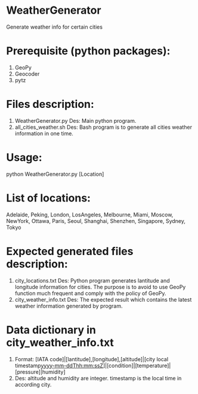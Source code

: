 # WeatherGenerator
Generate weather info for certain cities

# Prerequisite (python packages):
1. GeoPy
2. Geocoder
3. pytz

# Files description:
1. WeatherGenerator.py
Des: Main python program.
2. all_cities_weather.sh
Des: Bash program is to generate all cities weather information in one time.

# Usage:
python WeatherGenerator.py [Location]

# List of locations: 
Adelaide, Peking, London, LosAngeles, Melbourne, Miami, Moscow, NewYork, Ottawa, Paris, Seoul, Shanghai, Shenzhen, Singapore, Sydney, Tokyo

# Expected generated files description:
1. city_locations.txt
Des: Python program generates lantitude and longitude information for cities. The purpose is to avoid to use GeoPy function much frequent and comply with the policy of GeoPy.
2. city_weather_info.txt
Des: The expected result which contains the latest weather information generated by program.

# Data dictionary in city_weather_info.txt
1. Format: [IATA code]|[lantitude],[longitude],[altitude]|[city local timestamp<yyyy-mm-ddThh:mm:ssZ>]|[condition]|[temperature]|[pressure]|humidity]
2. Des: altitude and humidity are integer. timestamp is the local time in according city.

